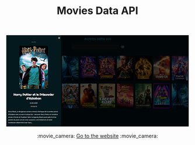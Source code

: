 <h1 align="center">Movies Data API</h1>
<br />
<p align="center">
  <img src="https://github.com/mselek/movies-data-api/blob/main/mda.webp" alt="website preview" width="500" height="250" />
</p>

<p align="center">
  :movie_camera: <a href="https://mselek.github.io/movies-data-api/">Go to the website</a> :movie_camera:
</p>
